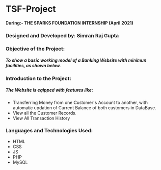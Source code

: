# TSF-Project
#### During:- THE SPARKS FOUNDATION INTERNSHIP  (April 2021)
### Designed and Developed by: Simran Raj Gupta


### Objective of the Project:
##### To show a basic working model of a Banking Website with minimun facilities, as shown below.

### Introduction to the Project:
##### The Website is eqipped with features like:
<ul type="disc">
  <li>Transferring Money from one Customer's Account to another, with automatic updation of Current Balance of both customers in DataBase.</li>
  <li>View all the Customer Records.</li>
  <li>View All Transaction History</li>
  </ul>
  
  ### Languages and Technologies Used:
  <ul type="disc">
  <li>HTML</li>
  <li>CSS</li>
  <li>JS</li>
  <li>PHP</li>
  <li>MySQL</li>
  </ul>
